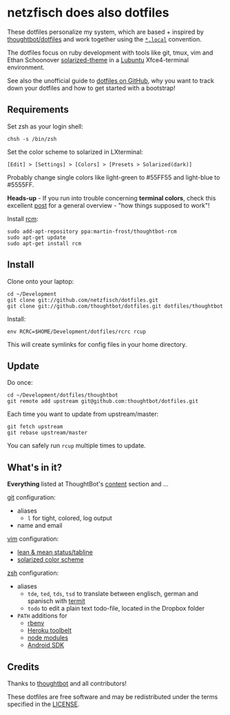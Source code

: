 netzfisch does also dotfiles
============================

These dotfiles personalize my system, which are based + inspired by
[thoughtbot/dotfiles](https://github.com/thoughtbot/dotfiles) and work together
using the [`*.local`](http://robots.thoughtbot.com/manage-team-and-personal-dotfiles-together-with-rcm)
convention.

The dotfiles focus on ruby development with tools like git, tmux, vim and
Ethan Schoonover [solarized-theme](https://github.com/altercation/solarized) in
a [Lubuntu](http://lubuntu.net) Xfce4-terminal environment.

See also the unofficial guide to [dotfiles on GitHub](http://dotfiles.github.io/),
why you want to track down your dotfiles and how to get started with a bootstrap!

Requirements
------------

Set zsh as your login shell:

    chsh -s /bin/zsh

Set the color scheme to solarized in LXterminal:

    [Edit] > [Settings] > [Colors] > [Presets > Solarized(dark)]

Probably change single colors like light-green to #55FF55 and light-blue to #5555FF.

**Heads-up** - If you run into trouble concerning **terminal colors**, check this
excellent [post](http://push.cx/2008/256-color-xterms-in-ubuntu) for a general
overview - "how things supposed to work"!

Install [rcm](https://github.com/mike-burns/rcm):

    sudo add-apt-repository ppa:martin-frost/thoughtbot-rcm
    sudo apt-get update
    sudo apt-get install rcm

Install
-------

Clone onto your laptop:

    cd ~/Development
    git clone git://github.com/netzfisch/dotfiles.git
    git clone git://github.com/thoughtbot/dotfiles.git dotfiles/thoughtbot

Install:

    env RCRC=$HOME/Development/dotfiles/rcrc rcup

This will create symlinks for config files in your home directory.

Update
------

Do once:

    cd ~/Development/dotfiles/thoughtbot
    git remote add upstream git@github.com:thoughtbot/dotfiles.git

Each time you want to update from upstream/master:

    git fetch upstream
    git rebase upstream/master

You can safely run `rcup` multiple times to update.

What's in it?
-------------

**Everything** listed at ThoughtBot's [content](https://github.com/thoughtbot/dotfiles#whats-in-it)
section and ...

[git](http://git-scm.com/) configuration:

* aliases
  * `l` for tight, colored, log output
* name and email

[vim](http://www.vim.org/) configuration:

* [lean & mean status/tabline](https://github.com/bling/vim-airline)
* [solarized color scheme](https://github.com/croaky/vim-colors-github)

[zsh](http://zsh.sourceforge.net/FAQ/zshfaq01.html) configuration:

* aliases
  * `tde`, `ted`, `tds`, `tsd` to translate between englisch, german and
    spanisch with [termit][termit]
  * `todo` to edit a plain text todo-file, located in the Dropbox folder
* `PATH` additions for
  * [rbenv][rbenv]
  * [Heroku toolbelt][heroku]
  * [node modules][nvm]
  * [Android SDK][android]

[termit]: https://github.com/pawurb/termit
[rbenv]: https://github.com/sstephenson/rbenv
[heroku]: https://toolbelt.heroku.com
[nvm]: https://github.com/creationix/nvm#manual-install
[android]: https://developer.android.com/sdk/installing/index.html?pkg=tools

Credits
-------

Thanks to [thoughtbot](http://thoughtbot.com/) and all contributors!

These dotfiles are free software and may be redistributed under the terms
specified in the [LICENSE](LICENSE).
